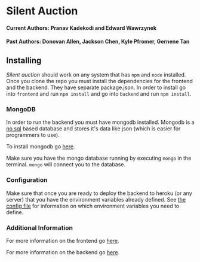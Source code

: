 # Silent Auction

#### Current Authors: Pranav Kadekodi and Edward Wawrzynek

#### Past Authors: Donovan Allen, Jackson Chen, Kyle Pfromer, Gernene Tan

## Installing

*Silent auction* should work on any system that has `npm` and `node` installed. Once you clone the repo you must install the dependencies for the frontend and the backend.
They have separate package.json. In order to install go into `frontend` and run `npm install` and go into `backend` and run `npm install`.

### MongoDB

In order to run the backend you must have mongodb installed. Mongodb is a [no sql](https://medium.com/xplenty-blog/the-sql-vs-nosql-difference-mysql-vs-mongodb-32c9980e67b2) based database and stores it's data like json (which is easier for programmers to use).

To install mongodb go [here](https://docs.mongodb.com/manual/administration/install-community/).

Make sure you have the mongo database running by executing `mongo` in the terminal. `mongo` will connect you to the database.

### Configuration

Make sure that once you are ready to deploy the backend to heroku (or any server) that you have the environment variables already defined.
See [the config file](backend/src/config.ts) for information on which environment variables you need to define.

### Additional Information

For more information on the frontend go [here](frontend/README.md).

For more information on the backend go [here](backend/README.md).